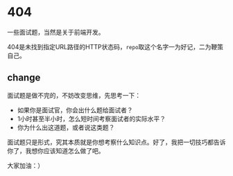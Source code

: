 # 404
一些面试题，当然是关于前端开发。

404是未找到指定URL路径的HTTP状态码，`repo`取这个名字一为好记，二为鞭策自己。

## change
面试题是做不完的，不妨改变思维，先思考一下：
- 如果你是面试官，你会出什么题给面试者？
- 1小时甚至半小时，怎么短时间考察面试者的实际水平？
- 你为什么出这道题，或者说这类题？

面试题只是形式，究其本质就是你想考察什么知识点。好了，我把一切技巧都告诉你了，我想你应该知道怎么做了吧。

大家加油：）
